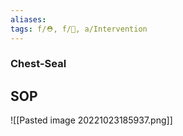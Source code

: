```yaml
---
aliases: 
tags: f/⛑️, f/🔪, a/Intervention
---
```

### Chest-Seal

## SOP
![[Pasted image 20221023185937.png]]